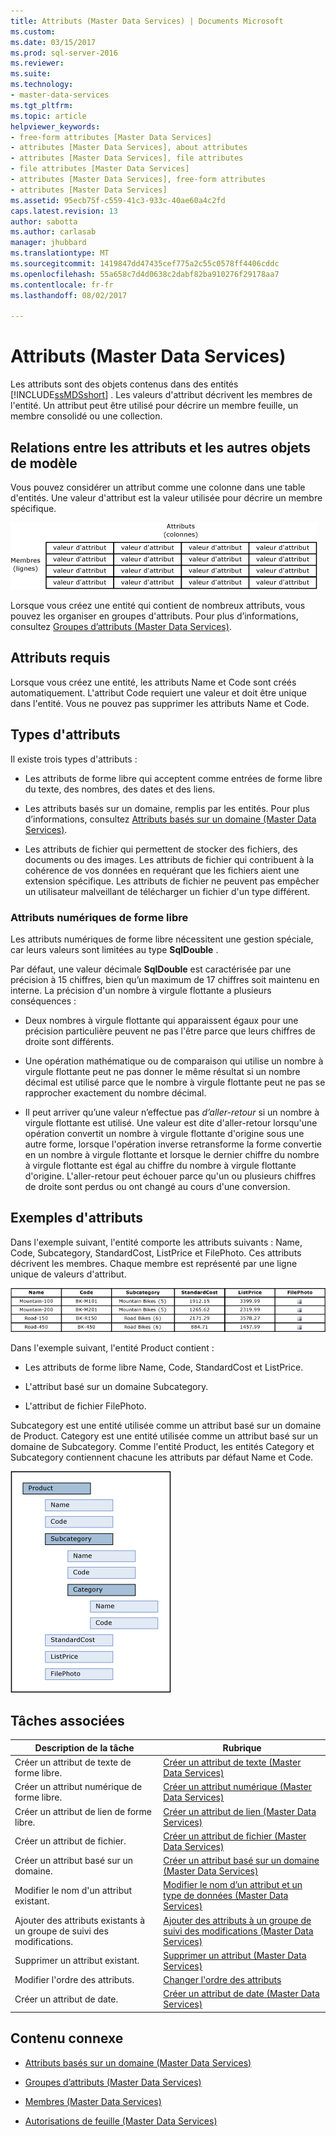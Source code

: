 ```yaml
---
title: Attributs (Master Data Services) | Documents Microsoft
ms.custom: 
ms.date: 03/15/2017
ms.prod: sql-server-2016
ms.reviewer: 
ms.suite: 
ms.technology:
- master-data-services
ms.tgt_pltfrm: 
ms.topic: article
helpviewer_keywords:
- free-form attributes [Master Data Services]
- attributes [Master Data Services], about attributes
- attributes [Master Data Services], file attributes
- file attributes [Master Data Services]
- attributes [Master Data Services], free-form attributes
- attributes [Master Data Services]
ms.assetid: 95ecb75f-c559-41c3-933c-40ae60a4c2fd
caps.latest.revision: 13
author: sabotta
ms.author: carlasab
manager: jhubbard
ms.translationtype: MT
ms.sourcegitcommit: 1419847dd47435cef775a2c55c0578ff4406cddc
ms.openlocfilehash: 55a658c7d4d0638c2dabf82ba910276f29178aa7
ms.contentlocale: fr-fr
ms.lasthandoff: 08/02/2017

---
```

# <a name="attributes-master-data-services"></a>Attributs (Master Data Services)
  Les attributs sont des objets contenus dans des entités [!INCLUDE[ssMDSshort](../includes/ssmdsshort-md.md)] . Les valeurs d'attribut décrivent les membres de l'entité. Un attribut peut être utilisé pour décrire un membre feuille, un membre consolidé ou une collection.  
  
## <a name="how-attributes-relate-to-other-model-objects"></a>Relations entre les attributs et les autres objets de modèle  
 Vous pouvez considérer un attribut comme une colonne dans une table d'entités. Une valeur d'attribut est la valeur utilisée pour décrire un membre spécifique.  
  
 ![Entité Master Data Services représentée en tant que Table](../master-data-services/media/mds-conc-entity-table.gif "entité Master Data Services représentée en tant que Table")  
  
 Lorsque vous créez une entité qui contient de nombreux attributs, vous pouvez les organiser en groupes d'attributs. Pour plus d’informations, consultez [Groupes d’attributs &#40;Master Data Services&#41;](../master-data-services/attribute-groups-master-data-services.md).  
  
## <a name="required-attributes"></a>Attributs requis  
 Lorsque vous créez une entité, les attributs Name et Code sont créés automatiquement. L'attribut Code requiert une valeur et doit être unique dans l'entité. Vous ne pouvez pas supprimer les attributs Name et Code.  
  
## <a name="attribute-types"></a>Types d'attributs  
 Il existe trois types d'attributs :  
  
-   Les attributs de forme libre qui acceptent comme entrées de forme libre du texte, des nombres, des dates et des liens.  
  
-   Les attributs basés sur un domaine, remplis par les entités. Pour plus d’informations, consultez [Attributs basés sur un domaine &#40;Master Data Services&#41;](../master-data-services/domain-based-attributes-master-data-services.md).  
  
-   Les attributs de fichier qui permettent de stocker des fichiers, des documents ou des images. Les attributs de fichier qui contribuent à la cohérence de vos données en requérant que les fichiers aient une extension spécifique. Les attributs de fichier ne peuvent pas empêcher un utilisateur malveillant de télécharger un fichier d'un type différent.  
  
### <a name="numeric-free-form-attributes"></a>Attributs numériques de forme libre  
 Les attributs numériques de forme libre nécessitent une gestion spéciale, car leurs valeurs sont limitées au type **SqlDouble** .  
  
 Par défaut, une valeur décimale **SqlDouble** est caractérisée par une précision à 15 chiffres, bien qu’un maximum de 17 chiffres soit maintenu en interne. La précision d'un nombre à virgule flottante a plusieurs conséquences :  
  
-   Deux nombres à virgule flottante qui apparaissent égaux pour une précision particulière peuvent ne pas l'être parce que leurs chiffres de droite sont différents.  
  
-   Une opération mathématique ou de comparaison qui utilise un nombre à virgule flottante peut ne pas donner le même résultat si un nombre décimal est utilisé parce que le nombre à virgule flottante peut ne pas se rapprocher exactement du nombre décimal.  
  
-   Il peut arriver qu’une valeur n’effectue pas *d’aller-retour* si un nombre à virgule flottante est utilisé. Une valeur est dite d'aller-retour lorsqu'une opération convertit un nombre à virgule flottante d'origine sous une autre forme, lorsque l'opération inverse retransforme la forme convertie en un nombre à virgule flottante et lorsque le dernier chiffre du nombre à virgule flottante est égal au chiffre du nombre à virgule flottante d'origine. L'aller-retour peut échouer parce qu'un ou plusieurs chiffres de droite sont perdus ou ont changé au cours d'une conversion.  
  
## <a name="attribute-examples"></a>Exemples d'attributs  
 Dans l'exemple suivant, l'entité comporte les attributs suivants : Name, Code, Subcategory, StandardCost, ListPrice et FilePhoto. Ces attributs décrivent les membres. Chaque membre est représenté par une ligne unique de valeurs d'attribut.  
  
 ![Table d’entité produit des vélos](../master-data-services/media/mds-conc-entity-table-w-data.gif "Bike Table d’entité produit")  
  
 Dans l'exemple suivant, l'entité Product contient :  
  
-   Les attributs de forme libre Name, Code, StandardCost et ListPrice.  
  
-   L'attribut basé sur un domaine Subcategory.  
  
-   L'attribut de fichier FilePhoto.  
  
 Subcategory est une entité utilisée comme un attribut basé sur un domaine de Product. Category est une entité utilisée comme un attribut basé sur un domaine de Subcategory. Comme l'entité Product, les entités Category et Subcategory contiennent chacune les attributs par défaut Name et Code.  
  
 ![Structure d’arborescence entité produit](../master-data-services/media/mds-conc-entity-ui.gif "arborescence entité de produit")  
  
## <a name="related-tasks"></a>Tâches associées  
  
|Description de la tâche|Rubrique|  
|----------------------|-----------|  
|Créer un attribut de texte de forme libre.|[Créer un attribut de texte &#40;Master Data Services&#41;](../master-data-services/create-a-text-attribute-master-data-services.md)|  
|Créer un attribut numérique de forme libre.|[Créer un attribut numérique &#40;Master Data Services&#41;](../master-data-services/create-a-numeric-attribute-master-data-services.md)|  
|Créer un attribut de lien de forme libre.|[Créer un attribut de lien &#40;Master Data Services&#41;](../master-data-services/create-a-link-attribute-master-data-services.md)|  
|Créer un attribut de fichier.|[Créer un attribut de fichier &#40;Master Data Services&#41;](../master-data-services/create-a-file-attribute-master-data-services.md)|  
|Créer un attribut basé sur un domaine.|[Créer un attribut basé sur un domaine &#40;Master Data Services&#41;](../master-data-services/create-a-domain-based-attribute-master-data-services.md)|  
|Modifier le nom d'un attribut existant.|[Modifier le nom d’un attribut et un type de données &#40;Master Data Services&#41;](../master-data-services/change-an-attribute-name-and-data-type-master-data-services.md)|  
|Ajouter des attributs existants à un groupe de suivi des modifications.|[Ajouter des attributs à un groupe de suivi des modifications &#40;Master Data Services&#41;](../master-data-services/add-attributes-to-a-change-tracking-group-master-data-services.md)|  
|Supprimer un attribut existant.|[Supprimer un attribut &#40;Master Data Services&#41;](../master-data-services/delete-an-attribute-master-data-services.md)|  
|Modifier l'ordre des attributs.|[Changer l'ordre des attributs](../master-data-services/change-the-order-of-attributes.md)|  
|Créer un attribut de date.|[Créer un attribut de date &#40;Master Data Services&#41;](../master-data-services/create-a-date-attribute-master-data-services.md)|  
  
## <a name="related-content"></a>Contenu connexe  
  
-   [Attributs basés sur un domaine &#40;Master Data Services&#41;](../master-data-services/domain-based-attributes-master-data-services.md)  
  
-   [Groupes d’attributs &#40;Master Data Services&#41;](../master-data-services/attribute-groups-master-data-services.md)  
  
-   [Membres &#40;Master Data Services&#41;](../master-data-services/members-master-data-services.md)  
  
-   [Autorisations de feuille &#40;Master Data Services&#41;](../master-data-services/leaf-permissions-master-data-services.md)
  
